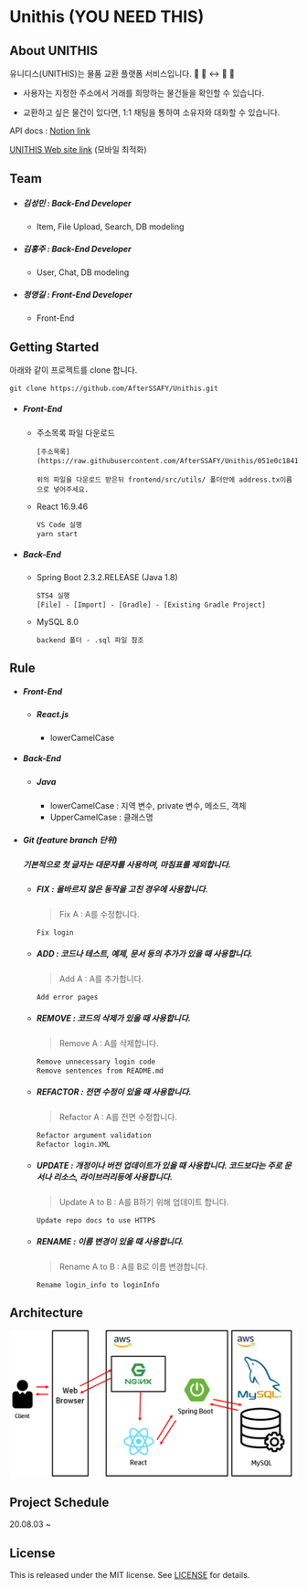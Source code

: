 # Unithis (YOU NEED THIS)  
## About UNITHIS

유니디스(UNITHIS)는 물품 교환 플랫폼 서비스입니다. 
🧛 🧄 ↔ 🧥 🧟

- 사용자는 지정한 주소에서 거래를 희망하는 물건들을 확인할 수 있습니다.

- 교환하고 싶은 물건이 있다면, 1:1 채팅을 통하여 소유자와 대화할 수 있습니다.

API docs : [Notion link](https://www.notion.so/856bccf7fcbf45739e95351a2a7f1b4d?v=ab8f79010cb84070bdec92bb6dc7b808) 

[UNITHIS Web site link](http://13.124.102.51) (모바일 최적화)

## Team

- ##### 김성민 : Back-End Developer  

  - Item, File Upload, Search, DB modeling  

- ##### 김홍주 : Back-End Developer  

  - User, Chat, DB modeling  

- ##### 정영길 : Front-End Developer  

  - Front-End  

## Getting Started

아래와 같이 프로젝트를 clone 합니다.

```
git clone https://github.com/AfterSSAFY/Unithis.git  
```

- ##### Front-End  
  - 주소목록 파일 다운로드

    ```
    [주소목록](https://raw.githubusercontent.com/AfterSSAFY/Unithis/051e0c1841d60facb7d1ed0cf3ece5aa6fdda179/frontend/src/utils/address.ts)

    위의 파일을 다운로드 받은뒤 frontend/src/utils/ 폴더안에 address.tx이름으로 넣어주세요.
    ```

  - React 16.9.46 

    ```
    VS Code 실행
    yarn start
    ```



- ##### Back-End  

  - Spring Boot 2.3.2.RELEASE (Java 1.8)   

    ```
    STS4 실행
    [File] - [Import] - [Gradle] - [Existing Gradle Project]  
    ```

  - MySQL 8.0 

    ```
    backend 폴더 - .sql 파일 참조
    ```



## Rule

- ##### Front-End  

  - ##### React.js

    - lowerCamelCase  

- ##### Back-End  

  - ##### Java  

    - lowerCamelCase : 지역 변수, private 변수, 메소드, 객체  
    - UpperCamelCase : 클래스명

- ##### Git (feature branch 단위)  

  ##### 기본적으로 첫 글자는 대문자를 사용하며, 마침표를 제외합니다.  

  - ##### FIX : 올바르지 않은 동작을 고친 경우에 사용합니다.  

    > Fix A  : A를 수정합니다.

    ```
    Fix login
    ```

  - ##### ADD : 코드나 테스트, 예제, 문서 등의 추가가 있을 때 사용합니다.

    > Add A : A를 추가합니다.

    ```
    Add error pages
    ```

  - ##### REMOVE : 코드의 삭제가 있을 때 사용합니다.

    > Remove A : A를 삭제합니다.

    ```
    Remove unnecessary login code
    Remove sentences from README.md
    ```

  - ##### REFACTOR : 전면 수정이 있을 때 사용합니다.

    > Refactor A : A를 전면 수정합니다.

    ```
    Refactor argument validation
    Refactor login.XML
    ```

  - ##### UPDATE : 개정이나 버전 업데이트가 있을 때 사용합니다. 코드보다는 주로 문서나 리소스, 라이브러리등에 사용합니다.

    > Update A to B : A를 B하기 위해 업데이트 합니다.

    ```
    Update repo docs to use HTTPS
    ```

  - ##### RENAME : 이름 변경이 있을 때 사용합니다.

    > Rename A to B : A를 B로 이름 변경합니다.

    ```
    Rename login_info to loginInfo
    ```

## Architecture

![img](./image/architecture.png)  

## Project Schedule

  20.08.03 ~ 

## License

This is released under the MIT license. See [LICENSE](./LICENSE) for details.
